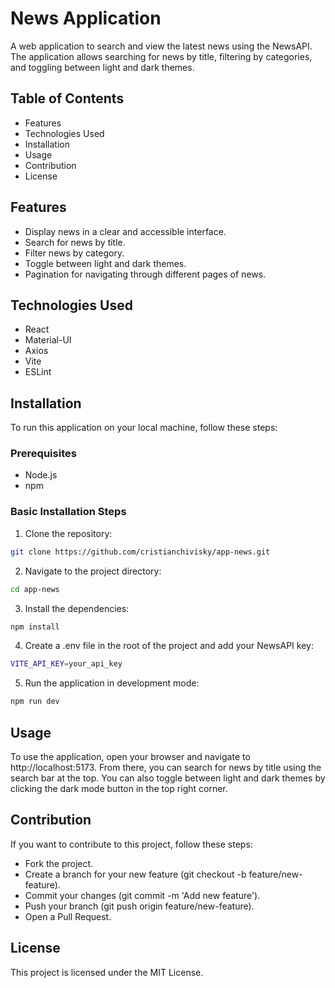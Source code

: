 # News Application

A web application to search and view the latest news using the NewsAPI. The application allows searching for news by title, filtering by categories, and toggling between light and dark themes.

## Table of Contents

- Features
- Technologies Used
- Installation
- Usage
- Contribution
- License

## Features

- Display news in a clear and accessible interface.
- Search for news by title.
- Filter news by category.
- Toggle between light and dark themes.
- Pagination for navigating through different pages of news.

## Technologies Used

- React
- Material-UI
- Axios
- Vite
- ESLint

## Installation

To run this application on your local machine, follow these steps:

### Prerequisites

- Node.js
- npm

### Basic Installation Steps

1. Clone the repository:

```bash
git clone https://github.com/cristianchivisky/app-news.git
```

2. Navigate to the project directory:

```bash
cd app-news
```

3. Install the dependencies:

```bash
npm install
```

4. Create a .env file in the root of the project and add your NewsAPI key:

```bash
VITE_API_KEY=your_api_key
```

5. Run the application in development mode:

```bash
npm run dev
```

## Usage

To use the application, open your browser and navigate to http://localhost:5173. From there, you can search for news by title using the search bar at the top. You can also toggle between light and dark themes by clicking the dark mode button in the top right corner.

## Contribution

If you want to contribute to this project, follow these steps:

- Fork the project.
- Create a branch for your new feature (git checkout -b feature/new-feature).
- Commit your changes (git commit -m 'Add new feature').
- Push your branch (git push origin feature/new-feature).
- Open a Pull Request.

## License

This project is licensed under the MIT License.
